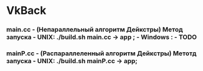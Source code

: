 # VkBack
### main.cc - (Непараллельный алгоритм Дейкстры) Метод запуска - UNIX: ./build.sh main.cc -> app ; - Windows : - TODO
### mainP.cc - (Распараллеленный алгоритм Дейкстры) Метотд запуска - UNIX:  ./build.sh mainP.cc -> app; 